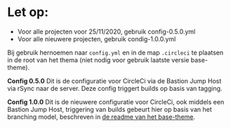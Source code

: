 # Let op:
- Voor alle projecten voor 25/11/2020, gebruik config-0.5.0.yml
- Voor alle nieuwere projecten, gebruik condig-1.0.0.yml

Bij gebruik hernoemen naar `config.yml` en in de map `.circleci` te plaatsen in de root van het thema (niet nodig voor gebruik laatste versie base-theme).

**Config 0.5.0**
Dit is de configuratie voor CircleCi via de Bastion Jump Host via rSync naar de server. Deze config triggert builds op basis van tagging.

**Config 1.0.0**
Dit is de nieuwere configuratie voor CircleCi, ook middels een Bastion Jump Host, triggering van builds gebeurt hier op basis van het branching model, beschreven in [de readme van het base-theme](https://github.com/burovoordeboeg/wordpress-base-theme).